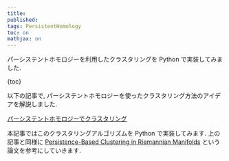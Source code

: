 ```yaml
---
title:
published:
tags: PersistentHomology
toc: on
mathjax: on
---
```


パーシステントホモロジーを利用したクラスタリングを Python で実装してみました.

<!--more-->

{toc}

以下の記事で, パーシステントホモロジーを使ったクラスタリング方法のアイデアを解説しました.

[パーシステントホモロジーでクラスタリング](/posts/math/clustering-using-persistent-homology.html)

本記事ではこのクラスタリングアルゴリズムを Python で実装してみます. 上の記事と同様に [Persistence-Based Clustering in Riemannian Manifolds](https://hal.inria.fr/inria-00389390/document) という論文を参考にしていきます.
